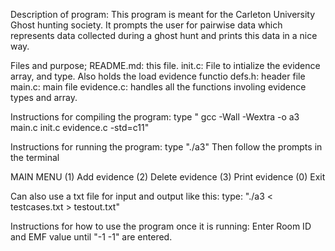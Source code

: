 Description of program:
This program is meant for the Carleton University Ghost hunting society. It
prompts the user for pairwise data which represents data collected during a ghost hunt
and prints this data in a nice way. 

Files and purpose;
README.md: this file. 
init.c: File to intialize the evidence array, and type. Also holds the load evidence functio
defs.h: header file
main.c: main file
evidence.c: handles all the functions involing evidence types and array. 


Instructions for compiling the program:
type " gcc -Wall -Wextra -o a3 main.c init.c evidence.c -std=c11"

Instructions for running the program:
type "./a3"
Then follow the prompts in the terminal

MAIN MENU
  (1) Add evidence
  (2) Delete evidence
  (3) Print evidence
  (0) Exit

Can also use a txt file for input and output like this:
type: "./a3 < testcases.txt > testout.txt"




Instructions for how to use the program once it is running:
Enter Room ID and EMF value until "-1 -1" are entered. 
